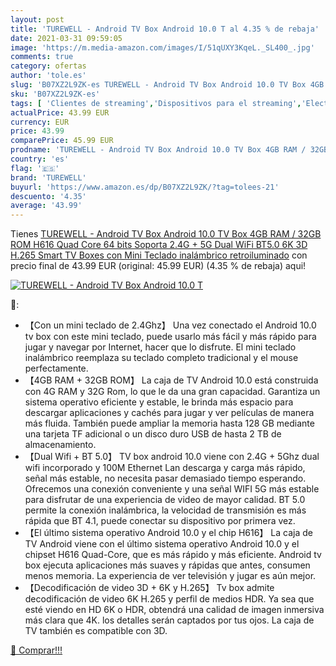 ```yaml
---
layout: post
title: 'TUREWELL - Android TV Box Android 10.0 T al 4.35 % de rebaja'
date: 2021-03-31 09:59:05
image: 'https://m.media-amazon.com/images/I/51qUXY3KqeL._SL400_.jpg'
comments: true
category: ofertas
author: 'tole.es'
slug: 'B07XZ2L9ZK-es TUREWELL - Android TV Box Android 10.0 TV Box 4GB RAM /...'
sku: 'B07XZ2L9ZK-es'
tags: [ 'Clientes de streaming','Dispositivos para el streaming','Electrónica','Equipos de audio y Hi-Fi','smart','turewell','tv', ]
actualPrice: 43.99 EUR
currency: EUR
price: 43.99
comparePrice: 45.99 EUR
prodname: 'TUREWELL - Android TV Box Android 10.0 TV Box 4GB RAM / 32GB ROM H616 Quad Core 64 bits  Soporta 2.4G + 5G Dual WiFi BT5.0 6K 3D H.265 Smart TV Boxes con Mini Teclado inalámbrico retroiluminado'
country: 'es'
flag: '🇪🇸'
brand: 'TUREWELL'
buyurl: 'https://www.amazon.es/dp/B07XZ2L9ZK/?tag=tolees-21'
descuento: '4.35'
average: '43.99'
---
```


Tienes [TUREWELL - Android TV Box Android 10.0 TV Box 4GB RAM / 32GB ROM H616 Quad Core 64 bits  Soporta 2.4G + 5G Dual WiFi BT5.0 6K 3D H.265 Smart TV Boxes con Mini Teclado inalámbrico retroiluminado](https://www.amazon.es/dp/B07XZ2L9ZK/?tag=tolees-21) con precio final de  43.99 EUR (original: 45.99 EUR) (4.35 %  de rebaja) aqui!

[![TUREWELL - Android TV Box Android 10.0 T](https://m.media-amazon.com/images/I/51qUXY3KqeL._SL400_.jpg)](https://www.amazon.es/dp/B07XZ2L9ZK/?tag=tolees-21)

🔎:

- 【Con un mini teclado de 2.4Ghz】 Una vez conectado el Android 10.0 tv box con este mini teclado, puede usarlo más fácil y más rápido para jugar y navegar por Internet, hacer que lo disfrute. El mini teclado inalámbrico reemplaza su teclado completo tradicional y el mouse perfectamente.
- 【4GB RAM + 32GB ROM】 La caja de TV Android 10.0 está construida con 4G RAM y 32G Rom, lo que le da una gran capacidad. Garantiza un sistema operativo eficiente y estable, le brinda más espacio para descargar aplicaciones y cachés para jugar y ver películas de manera más fluida. También puede ampliar la memoria hasta 128 GB mediante una tarjeta TF adicional o un disco duro USB de hasta 2 TB de almacenamiento.
- 【Dual Wifi + BT 5.0】 TV box android 10.0 viene con 2.4G + 5Ghz dual wifi incorporado y 100M Ethernet Lan descarga y carga más rápido, señal más estable, no necesita pasar demasiado tiempo esperando. Ofrecemos una conexión conveniente y una señal WIFI 5G más estable para disfrutar de una experiencia de video de mayor calidad. BT 5.0 permite la conexión inalámbrica, la velocidad de transmisión es más rápida que BT 4.1, puede conectar su dispositivo por primera vez.
- 【El último sistema operativo Android 10.0 y el chip H616】 La caja de TV Android viene con el último sistema operativo Android 10.0 y el chipset H616 Quad-Core, que es más rápido y más eficiente. Android tv box ejecuta aplicaciones más suaves y rápidas que antes, consumen menos memoria. La experiencia de ver televisión y jugar es aún mejor.
- 【Decodificación de video 3D + 6K y H.265】 Tv box admite decodificación de video 6K H.265 y perfil de medios HDR. Ya sea que esté viendo en HD 6K o HDR, obtendrá una calidad de imagen inmersiva más clara que 4K. los detalles serán captados por tus ojos. La caja de TV también es compatible con 3D.

[🛒 Comprar!!!](https://www.amazon.es/dp/B07XZ2L9ZK/?tag=tolees-21)
